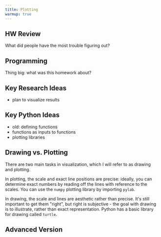 ```yaml
---
title: Plotting
warmup: true
---
```


## HW Review

What did people have the most trouble figuring out?

## Programming

Thing big: what was this homework about?

## Key Research Ideas

 - plan to visualize results

## Key Python Ideas

 - old: defining functions
 - functions as inputs to functions
 - plotting libraries

## Drawing vs. Plotting

There are two main tasks in visualization, which I will refer to as drawing and plotting.

In plotting, the scale and exact line positions are precise: ideally, you can determine exact numbers by reading off the lines with reference to the scales.  You can use the `numpy` plotting library by importing `pylab`.

In drawing, the scale and lines are aesthetic rather than precise.  It's still important to get them "right",
but right is subjective - the goal with drawing is to illustrate, rather than exact representation.  Python has a basic library for drawing called `turtle`.

## Advanced Version

